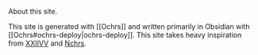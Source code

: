 About this site.

This site is generated with [[Ochrs]] and written primarily in Obsidian with [[Ochrs#ochrs-deploy|ochrs-deploy]].  This site takes heavy inspiration from [XXIIVV](https://wiki.xxiivv.com) and [Nchrs](https://nchrs.xyz).